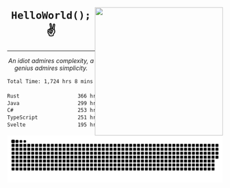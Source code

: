 <div text-align="center">
    <img src="https://i.imgur.com/h1q15Kt.gife" align="right" width="299" height="299">
    <h1 align="center"><code>HelloWorld();</code> ✌️</h1>
    <hr>
    <p align="center"><i>An idiot admires complexity, a genius admires simplicity.</i></p>
</div>

<!--START_SECTION:waka-->

```txt
Total Time: 1,724 hrs 8 mins

Rust                   366 hrs 36 mins █████░░░░░░░░░░░░░░░░░░░░   20.04 %
Java                   299 hrs 24 mins ████░░░░░░░░░░░░░░░░░░░░░   16.36 %
C#                     253 hrs 12 mins ███▒░░░░░░░░░░░░░░░░░░░░░   13.84 %
TypeScript             251 hrs 19 mins ███▒░░░░░░░░░░░░░░░░░░░░░   13.74 %
Svelte                 195 hrs 22 mins ██▓░░░░░░░░░░░░░░░░░░░░░░   10.68 %
```

<!--END_SECTION:waka-->

<picture>
  <source media="(prefers-color-scheme: dark)" srcset="https://raw.githubusercontent.com/Somfic/Somfic/main/github-contribution-grid-snake-dark.svg">
  <source media="(prefers-color-scheme: light)" srcset="https://raw.githubusercontent.com/Somfic/Somfic/main/github-contribution-grid-snake.svg">
  <img alt="github contribution grid snake animation" src="https://raw.githubusercontent.com/Somfic/Somfic/main/github-contribution-grid-snake.svg">
</picture>
